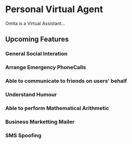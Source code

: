 # Personal Virtual Agent
Omita is a Virtual Assistant...
## Upcoming Features

### General Social Interation

### Arrange Emergency PhoneCalls

### Able to communicate to friends on users' behalf

### Understand Humour

### Able to perform Mathematical Arithmetic

### Business Marketting Mailer

### SMS Spoofing
